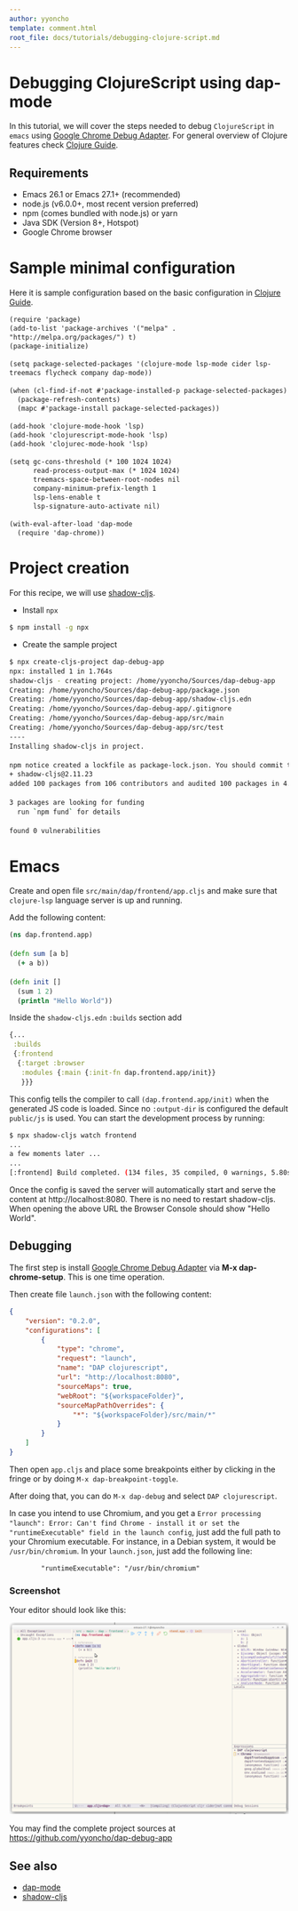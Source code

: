 ```yaml
---
author: yyoncho
template: comment.html
root_file: docs/tutorials/debugging-clojure-script.md
---
```

# Debugging ClojureScript using dap-mode

In this tutorial, we will cover the steps needed to debug `ClojureScript` in
`emacs` using [Google Chrome Debug Adapter](https://github.com/microsoft/vscode-chrome-debug). For general overview of Clojure
features check [Clojure Guide](clojure-guide.md).


## Requirements
* Emacs 26.1 or Emacs 27.1+ (recommended)
* node.js (v6.0.0+, most recent version preferred)
* npm (comes bundled with node.js) or yarn
* Java SDK (Version 8+, Hotspot)
* Google Chrome browser

# Sample minimal configuration

Here it is sample configuration based on the basic configuration in [Clojure Guide](clojure-guide.md).

``` emacs-lisp
(require 'package)
(add-to-list 'package-archives '("melpa" . "http://melpa.org/packages/") t)
(package-initialize)

(setq package-selected-packages '(clojure-mode lsp-mode cider lsp-treemacs flycheck company dap-mode))

(when (cl-find-if-not #'package-installed-p package-selected-packages)
  (package-refresh-contents)
  (mapc #'package-install package-selected-packages))

(add-hook 'clojure-mode-hook 'lsp)
(add-hook 'clojurescript-mode-hook 'lsp)
(add-hook 'clojurec-mode-hook 'lsp)

(setq gc-cons-threshold (* 100 1024 1024)
      read-process-output-max (* 1024 1024)
      treemacs-space-between-root-nodes nil
      company-minimum-prefix-length 1
      lsp-lens-enable t
      lsp-signature-auto-activate nil)

(with-eval-after-load 'dap-mode
  (require 'dap-chrome))
```

# Project creation

For this recipe, we will use [shadow-cljs](https://github.com/thheller/shadow-cljs).

* Install `npx`

``` bash
$ npm install -g npx
```

* Create the sample project
``` bash
$ npx create-cljs-project dap-debug-app
npx: installed 1 in 1.764s
shadow-cljs - creating project: /home/yyoncho/Sources/dap-debug-app
Creating: /home/yyoncho/Sources/dap-debug-app/package.json
Creating: /home/yyoncho/Sources/dap-debug-app/shadow-cljs.edn
Creating: /home/yyoncho/Sources/dap-debug-app/.gitignore
Creating: /home/yyoncho/Sources/dap-debug-app/src/main
Creating: /home/yyoncho/Sources/dap-debug-app/src/test
----
Installing shadow-cljs in project.

npm notice created a lockfile as package-lock.json. You should commit this file.
+ shadow-cljs@2.11.23
added 100 packages from 106 contributors and audited 100 packages in 4.831s

3 packages are looking for funding
  run `npm fund` for details

found 0 vulnerabilities
```

# Emacs

Create and open file `src/main/dap/frontend/app.cljs` and make sure that `clojure-lsp` language
server is up and running.

Add the following content:

```clojure
(ns dap.frontend.app)

(defn sum [a b]
  (+ a b))

(defn init []
  (sum 1 2)
  (println "Hello World"))
```

Inside the `shadow-cljs.edn` `:builds` section add

```clojure
{...
 :builds
 {:frontend
  {:target :browser
   :modules {:main {:init-fn dap.frontend.app/init}}
   }}}
```

This config tells the compiler to call `(dap.frontend.app/init)` when the
generated JS code is loaded. Since no `:output-dir` is configured the default
`public/js` is used. You can start the development process by running:

``` bash
$ npx shadow-cljs watch frontend
...
a few moments later ...
...
[:frontend] Build completed. (134 files, 35 compiled, 0 warnings, 5.80s)
```

Once the config is saved the server will automatically start and serve the
content at http://localhost:8080. There is no need to restart shadow-cljs. When
opening the above URL the Browser Console should show "Hello World".


## Debugging

The first step is install [Google Chrome Debug Adapter](https://github.com/microsoft/vscode-chrome-debug) via **M-x dap-chrome-setup**. This is one time operation.

Then create file `launch.json` with the following content:

```json
{
    "version": "0.2.0",
    "configurations": [
        {
            "type": "chrome",
            "request": "launch",
            "name": "DAP clojurescript",
            "url": "http://localhost:8080",
            "sourceMaps": true,
            "webRoot": "${workspaceFolder}",
            "sourceMapPathOverrides": {
                "*": "${workspaceFolder}/src/main/*"
            }
        }
    ]
}
```

Then open `app.cljs` and place some breakpoints either by clicking in the fringe
or by doing `M-x dap-breakpoint-toggle`.

After doing that, you can do `M-x dap-debug` and select `DAP clojurescript`.

In case you intend to use Chromium, and you get a `Error processing "launch": Error: Can't find Chrome - install it or set the "runtimeExecutable" field in the launch config`, just add the full path to your Chromium executable.
For instance, in a Debian system, it would be `/usr/bin/chromium`.
In your `launch.json`, just add the following line:

            "runtimeExecutable": "/usr/bin/chromium"


### Screenshot

Your editor should look like this:

![debugging](images/debugging-clojurescript.png "dap-mode")

You may find the complete project sources at https://github.com/yyoncho/dap-debug-app

## See also
- [dap-mode](https://github.com/emacs-lsp/dap-mode)
- [shadow-cljs](https://github.com/thheller/shadow-cljs)
